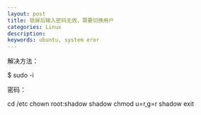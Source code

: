 ```yaml
---
layout: post
title: 锁屏后输入密码无效，需要切换用户
categories: Linux
description: 
keywords: ubuntu, system eror
---
```


解决方法：

$ sudo -i

密码：

cd /etc
chown root:shadow shadow
chmod u=r,g=r shadow
exit
